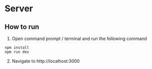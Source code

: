 # Server

## How to run
1. Open command prompt / terminal and run the following command
```
npm install
npm run dev
```
2. Navigate to http://localhost:3000